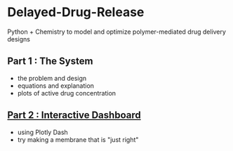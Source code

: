 # Delayed-Drug-Release
Python + Chemistry to model and optimize polymer-mediated drug delivery designs

## Part 1 : The System
* the problem and design
* equations and explanation
* plots of active drug concentration 

## [Part 2 : Interactive Dashboard](https://delayed-drug-release-app.onrender.com)
* using Plotly Dash
* try making a membrane that is "just right"
